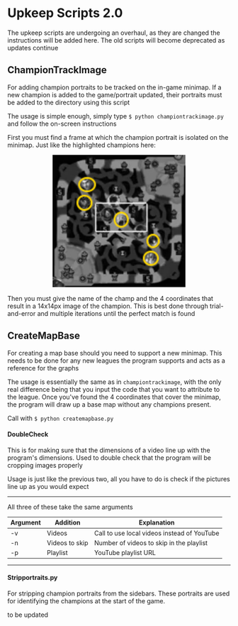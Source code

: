 # Upkeep Scripts 2.0

The upkeep scripts are undergoing an overhaul, as they are changed the instructions will be added here. The old scripts will become deprecated as updates continue

## ChampionTrackImage

For adding champion portraits to be tracked on the in-game minimap. If a new champion is added to the game/portrait updated, their portraits must be added to the directory using this script

The usage is simple enough, simply type `$ python championtrackimage.py` and follow the on-screen instructions

First you must find a frame at which the champion portrait is isolated on the minimap. Just like the highlighted champions here:

<p align = "center">
	<img src = "/assets/markdown_assets/isolated_minimap.png" width = 300>
</p> 

Then you must give the name of the champ and the 4 coordinates that result in a 14x14px image of the champion. This is best done through trial-and-error and multiple iterations until the perfect match is found

## CreateMapBase

For creating a map base should you need to support a new minimap. This needs to be done for any new leagues the program supports and acts as a reference for the graphs

The usage is essentially the same as in `championtrackimage`, with the only real difference being that you input the code that you want to attribute to the league. Once you've found the 4 coordinates that cover the minimap, the program will draw up a base map without any champions present.

Call with `$ python createmapbase.py`


#### DoubleCheck

This is for making sure that the dimensions of a video line up with the program's dimensions. Used to double check that the program will be cropping images properly

Usage is just like the previous two, all you have to do is check if the pictures line up as you would expect

***
All three of these take the same arguments

|Argument|Addition|Explanation
|---|---|---|
|-v|Videos|Call to use local videos instead of YouTube|
|-n|Videos to skip| Number of videos to skip in the playlist| 
|-p|Playlist|YouTube playlist URL|

***


#### Stripportraits.py

For stripping champion portraits from the sidebars. These portraits are used for identifying the champions at the start of the game. 

to be updated